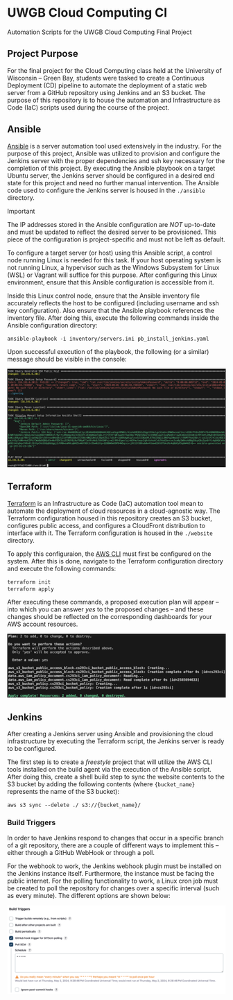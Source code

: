 # UWGB Cloud Computing CI

Automation Scripts for the UWGB Cloud Computing Final Project

## Project Purpose

For the final project for the Cloud Computing class held at the University of Wisconsin &ndash; Green Bay, students were tasked to create a Continuous Deployment (CD) pipeline to automate the deployment of a static web server from a GitHub repository using Jenkins and an S3 bucket. The purpose of this repository is to house the automation and Infrastructure as Code (IaC) scripts used during the course of the project.

## Ansible

[Ansible](https://www.ansible.com/) is a server automation tool used extensively in the industry. For the purpose of this project, Ansible was utilized to provision and configure the Jenkins server with the proper dependencies and ssh key necessary for the completion of this project. By executing the Ansible playbook on a target Ubuntu server, the Jenkins server should be configured in a desired end state for this project and need no further manual intervention. The Ansible code used to configure the Jenkins server is housed in the `./ansible` directory.

> [!IMPORTANT]
> The IP addresses stored in the Ansible configuration are *NOT* up-to-date and must be updated to reflect the desired server to be provisioned. This piece of the configuration is project-specific and must not be left as default.

To configure a target server (or host) using this Ansible script, a control node running Linux is needed for this task. If your host operating system is not running Linux, a hypervisor such as the Windows Subsystem for Linux (WSL) or Vagrant will suffice for this purpose. After configuring this Linux environment, ensure that this Ansible configuration is accessible from it.

Inside this Linux control node, ensure that the Ansible inventory file accurately reflects the host to be configured (including username and ssh key configuration). Also ensure that the Ansible playbook references the inventory file. After doing this, execute the following commands inside the Ansible configuration directory:

```shell
ansible-playbook -i inventory/servers.ini pb_install_jenkins.yaml
```

Upon successful execution of the playbook, the following (or a similar) message should be visible in the console:

![Ansible Console Output](./images/ansible_execution.png)

## Terraform

[Terraform](https://www.terraform.io/) is an Infrastructure as Code (IaC) automation tool mean to automate the deployment of cloud resources in a cloud-agnostic way. The Terraform configuration housed in this repository creates an S3 bucket, configures public access, and configures a CloudFront distribution to interface with it. The Terraform configuration is housed in the `./website` directory.

To apply this configuraion, the [AWS CLI](https://aws.amazon.com/cli/) must first be configured on the system. After this is done, navigate to the Terraform configuration directory and execute the following commands:

```shell
terraform init
terraform apply
```

After executing these commands, a proposed execution plan will appear &ndash; into which you can answer *yes* to the proposed changes &ndash; and these changes should be reflected on the corresponding dashboards for your AWS account resources.

![Terraform Apply](./images/terraform_apply.png)

## Jenkins

After creating a Jenkins server using Ansible and provisioning the cloud infrastructure by executing the Terraform script, the Jenkins server is ready to be configured.

The first step is to create a *freestyle* project that will utilize the AWS CLI tools installed on the build agent via the execution of the Ansible script. After doing this, create a shell build step to sync the website contents to the S3 bucket by adding the following contents (where `{bucket_name}` represents the name of the S3 bucket):

```shell
aws s3 sync --delete ./ s3://{bucket_name}/
```

### Build Triggers

In order to have Jenkins respond to changes that occur in a specific branch of a git repository, there are a couple of different ways to implement this &ndash; either through a GitHub WebHook or through a poll.

For the webhook to work, the Jenkins webhook plugin must be installed on the Jenkins instance itself. Furthermore, the instance must be facing the public internet. For the polling functionality to work, a Linux cron job must be created to poll the repository for changes over a specific interval (such as every minute). The different options are shown below:

![Jenkins Triggers](./images/jenkins_triggers.png)
